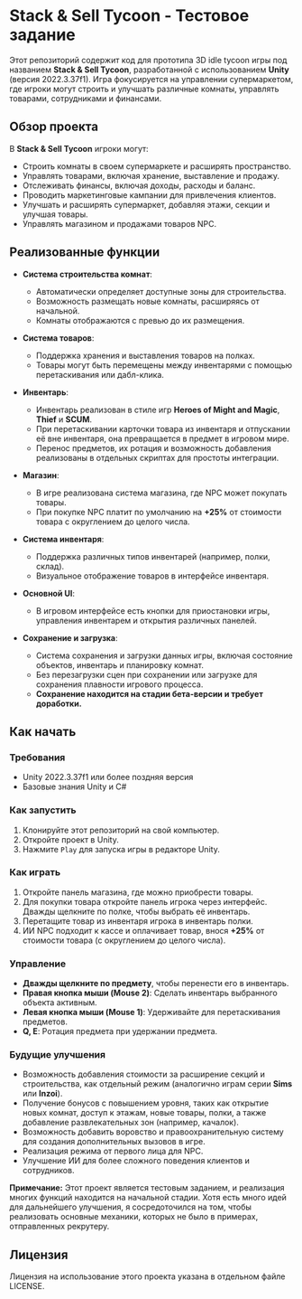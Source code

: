 # Stack & Sell Tycoon - Тестовое задание

Этот репозиторий содержит код для прототипа 3D idle tycoon игры под названием **Stack & Sell Tycoon**, разработанной с использованием **Unity** (версия 2022.3.37f1). Игра фокусируется на управлении супермаркетом, где игроки могут строить и улучшать различные комнаты, управлять товарами, сотрудниками и финансами.

## Обзор проекта

В **Stack & Sell Tycoon** игроки могут:
- Строить комнаты в своем супермаркете и расширять пространство.
- Управлять товарами, включая хранение, выставление и продажу.
- Отслеживать финансы, включая доходы, расходы и баланс.
- Проводить маркетинговые кампании для привлечения клиентов.
- Улучшать и расширять супермаркет, добавляя этажи, секции и улучшая товары.
- Управлять магазином и продажами товаров NPC.

## Реализованные функции

- **Система строительства комнат**:
  - Автоматически определяет доступные зоны для строительства.
  - Возможность размещать новые комнаты, расширяясь от начальной.
  - Комнаты отображаются с превью до их размещения.

- **Система товаров**:
  - Поддержка хранения и выставления товаров на полках.
  - Товары могут быть перемещены между инвентарями с помощью перетаскивания или дабл-клика.

- **Инвентарь**:
  - Инвентарь реализован в стиле игр **Heroes of Might and Magic**, **Thief** и **SCUM**.
  - При перетаскивании карточки товара из инвентаря и отпускании её вне инвентаря, она превращается в предмет в игровом мире.
  - Перенос предметов, их ротация и возможность добавления реализованы в отдельных скриптах для простоты интеграции.

- **Магазин**:
  - В игре реализована система магазина, где NPC может покупать товары.
  - При покупке NPC платит по умолчанию на **+25%** от стоимости товара с округлением до целого числа.

- **Система инвентаря**:
  - Поддержка различных типов инвентарей (например, полки, склад).
  - Визуальное отображение товаров в интерфейсе инвентаря.
  
- **Основной UI**:
  - В игровом интерфейсе есть кнопки для приостановки игры, управления инвентарем и открытия различных панелей.

- **Сохранение и загрузка**:
  - Система сохранения и загрузки данных игры, включая состояние объектов, инвентарь и планировку комнат.
  - Без перезагрузки сцен при сохранении или загрузке для сохранения плавности игрового процесса.
  - **Сохранение находится на стадии бета-версии и требует доработки.**

## Как начать

### Требования

- Unity 2022.3.37f1 или более поздняя версия
- Базовые знания Unity и C#

### Как запустить

1. Клонируйте этот репозиторий на свой компьютер.
2. Откройте проект в Unity.
3. Нажмите `Play` для запуска игры в редакторе Unity.

### Как играть

1. Откройте панель магазина, где можно приобрести товары.
2. Для покупки товара откройте панель игрока через интерфейс. Дважды щелкните по полке, чтобы выбрать её инвентарь.
3. Перетащите товар из инвентаря игрока в инвентарь полки.
4. ИИ NPC подходит к кассе и оплачивает товар, внося **+25%** от стоимости товара (с округлением до целого числа).

### Управление

- **Дважды щелкните по предмету**, чтобы перенести его в инвентарь.
- **Правая кнопка мыши (Mouse 2)**: Сделать инвентарь выбранного объекта активным.
- **Левая кнопка мыши (Mouse 1)**: Удерживайте для перетаскивания предметов.
- **Q, E**: Ротация предмета при удержании предмета.

### Будущие улучшения

- Возможность добавления стоимости за расширение секций и строительства, как отдельный режим (аналогично играм серии **Sims** или **Inzoi**).
- Получение бонусов с повышением уровня, таких как открытие новых комнат, доступ к этажам, новые товары, полки, а также добавление развлекательных зон (например, качалок).
- Возможность добавить воровство и правоохранительную систему для создания дополнительных вызовов в игре.
- Реализация режима от первого лица для NPC.
- Улучшение ИИ для более сложного поведения клиентов и сотрудников.

**Примечание:** Этот проект является тестовым заданием, и реализация многих функций находится на начальной стадии. Хотя есть много идей для дальнейшего улучшения, я сосредоточился на том, чтобы реализовать основные механики, которых не было в примерах, отправленных рекрутеру.

## Лицензия

Лицензия на использование этого проекта указана в отдельном файле LICENSE.
